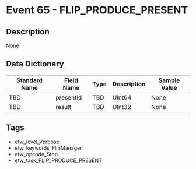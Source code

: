 # Event 65 - FLIP_PRODUCE_PRESENT

## Description
None

## Data Dictionary
|Standard Name|Field Name|Type|Description|Sample Value|
|---|---|---|---|---|
|TBD|presentId|TBD|UInt64|None|None|
|TBD|result|TBD|UInt32|None|None|

## Tags
* etw_level_Verbose
* etw_keywords_FlipManager
* etw_opcode_Stop
* etw_task_FLIP_PRODUCE_PRESENT